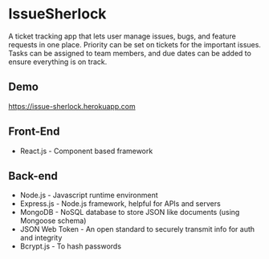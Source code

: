 # IssueSherlock

A ticket tracking app that lets user manage issues, bugs, and feature requests in one place. Priority can be set on tickets for the important issues. Tasks can be assigned to team members, and due dates can be added to ensure everything is on track.

## Demo
https://issue-sherlock.herokuapp.com

## Front-End
- React.js - Component based framework

## Back-end
- Node.js - Javascript runtime environment 
- Express.js - Node.js framework, helpful for APIs and servers
- MongoDB - NoSQL database to store JSON like documents (using Mongoose schema)
- JSON Web Token - An open standard to securely transmit info for auth and integrity
- Bcrypt.js - To hash passwords



